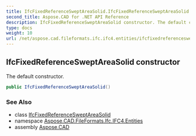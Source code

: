 ```yaml
---
title: IfcFixedReferenceSweptAreaSolid.IfcFixedReferenceSweptAreaSolid
second_title: Aspose.CAD for .NET API Reference
description: IfcFixedReferenceSweptAreaSolid constructor. The default constructor
type: docs
weight: 10
url: /net/aspose.cad.fileformats.ifc.ifc4.entities/ifcfixedreferencesweptareasolid/ifcfixedreferencesweptareasolid/
---
```

## IfcFixedReferenceSweptAreaSolid constructor

The default constructor.

```csharp
public IfcFixedReferenceSweptAreaSolid()
```

### See Also

* class [IfcFixedReferenceSweptAreaSolid](../)
* namespace [Aspose.CAD.FileFormats.Ifc.IFC4.Entities](../../ifcfixedreferencesweptareasolid/)
* assembly [Aspose.CAD](../../../)


